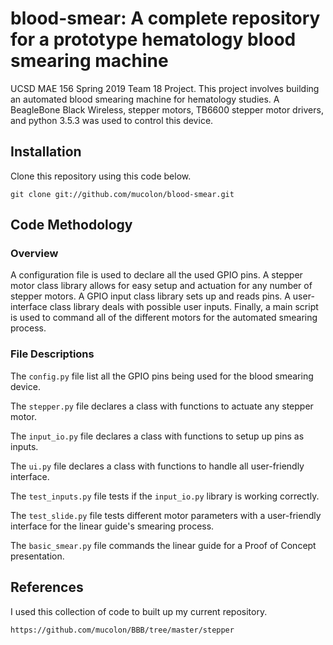 blood-smear: A complete repository for a prototype hematology blood smearing machine
======================
UCSD MAE 156 Spring 2019 Team 18 Project. This project involves building an automated blood smearing machine for hematology studies. A BeagleBone Black Wireless, stepper motors, TB6600 stepper motor drivers, and python 3.5.3 was used to control this device.


Installation
-----------------------
Clone this repository using this code below.
```
git clone git://github.com/mucolon/blood-smear.git
```


Code Methodology
--------------------------------
### Overview
A configuration file is used to declare all the used GPIO pins. A stepper motor class library allows for easy setup and actuation for any number of stepper motors. A GPIO input class library sets up and reads pins. A user-interface class library deals with possible user inputs. Finally, a main script is used to command all of the different motors for the automated smearing process.

### File Descriptions
The `config.py` file list all the GPIO pins being used for the blood smearing device.

The `stepper.py` file declares a class with functions to actuate any stepper motor.

The `input_io.py` file declares a class with functions to setup up pins as inputs.

The `ui.py` file declares a class with functions to handle all user-friendly interface.

The `test_inputs.py` file tests if the `input_io.py` library is working correctly.

The `test_slide.py` file tests different motor parameters with a user-friendly interface for the linear guide's smearing process.

The `basic_smear.py` file commands the linear guide for a Proof of Concept presentation.


References
---------------------------
I used this collection of code to built up my current repository.
```
https://github.com/mucolon/BBB/tree/master/stepper
```
